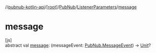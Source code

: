 //[pubnub-kotlin-api](../../../../index.md)/[[root]](../../index.md)/[PubNub](../index.md)/[ListenerParameters](index.md)/[message](message.md)

# message

[js]\
abstract val [message](message.md): (messageEvent: [PubNub.MessageEvent](../-message-event/index.md)) -&gt; [Unit](https://kotlinlang.org/api/latest/jvm/stdlib/kotlin/-unit/index.html)?
